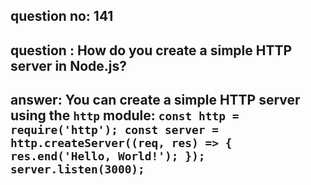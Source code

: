 
      
## question no: 141

## question : How do you create a simple HTTP server in Node.js?

## answer: You can create a simple HTTP server using the `http` module: `const http = require('http'); const server = http.createServer((req, res) => { res.end('Hello, World!'); }); server.listen(3000);`
      